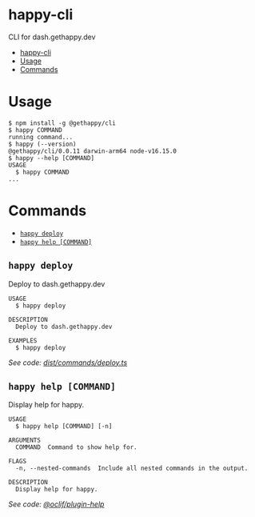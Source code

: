 # happy-cli

CLI for dash.gethappy.dev

<!-- toc -->
* [happy-cli](#happy-cli)
* [Usage](#usage)
* [Commands](#commands)
<!-- tocstop -->

# Usage

<!-- usage -->
```sh-session
$ npm install -g @gethappy/cli
$ happy COMMAND
running command...
$ happy (--version)
@gethappy/cli/0.0.11 darwin-arm64 node-v16.15.0
$ happy --help [COMMAND]
USAGE
  $ happy COMMAND
...
```
<!-- usagestop -->

# Commands

<!-- commands -->
* [`happy deploy`](#happy-deploy)
* [`happy help [COMMAND]`](#happy-help-command)

## `happy deploy`

Deploy to dash.gethappy.dev

```
USAGE
  $ happy deploy

DESCRIPTION
  Deploy to dash.gethappy.dev

EXAMPLES
  $ happy deploy
```

_See code: [dist/commands/deploy.ts](https://github.com/dphuang2/happy-cli/blob/v0.0.11/dist/commands/deploy.ts)_

## `happy help [COMMAND]`

Display help for happy.

```
USAGE
  $ happy help [COMMAND] [-n]

ARGUMENTS
  COMMAND  Command to show help for.

FLAGS
  -n, --nested-commands  Include all nested commands in the output.

DESCRIPTION
  Display help for happy.
```

_See code: [@oclif/plugin-help](https://github.com/oclif/plugin-help/blob/v5.1.16/src/commands/help.ts)_
<!-- commandsstop -->
